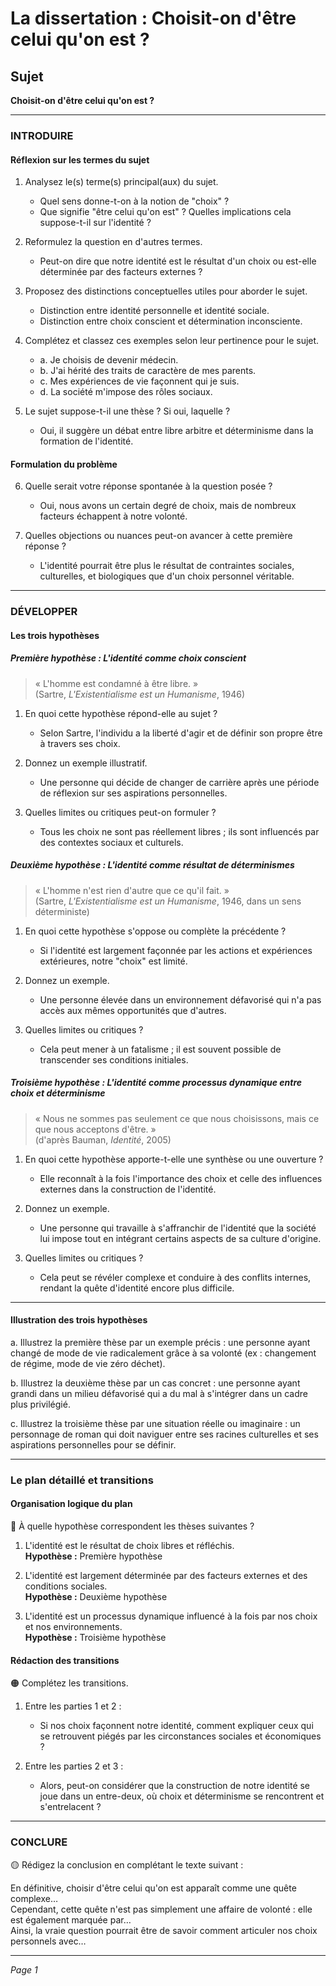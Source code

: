 # La dissertation : Choisit-on d'être celui qu'on est ?

## Sujet
**Choisit-on d'être celui qu'on est ?**

---

### INTRODUIRE

#### Réflexion sur les termes du sujet

1. Analysez le(s) terme(s) principal(aux) du sujet.
   - Quel sens donne-t-on à la notion de "choix" ?
   - Que signifie "être celui qu'on est" ? Quelles implications cela suppose-t-il sur l'identité ? 

2. Reformulez la question en d'autres termes.
   - Peut-on dire que notre identité est le résultat d'un choix ou est-elle déterminée par des facteurs externes ?

3. Proposez des distinctions conceptuelles utiles pour aborder le sujet.
   - Distinction entre identité personnelle et identité sociale.
   - Distinction entre choix conscient et détermination inconsciente.

4. Complétez et classez ces exemples selon leur pertinence pour le sujet.
   - a. Je choisis de devenir médecin.  
   - b. J'ai hérité des traits de caractère de mes parents.  
   - c. Mes expériences de vie façonnent qui je suis.  
   - d. La société m'impose des rôles sociaux.  

5. Le sujet suppose-t-il une thèse ? Si oui, laquelle ?
   - Oui, il suggère un débat entre libre arbitre et déterminisme dans la formation de l'identité.

#### Formulation du problème

6. Quelle serait votre réponse spontanée à la question posée ?
   - Oui, nous avons un certain degré de choix, mais de nombreux facteurs échappent à notre volonté.

7. Quelles objections ou nuances peut-on avancer à cette première réponse ?
   - L'identité pourrait être plus le résultat de contraintes sociales, culturelles, et biologiques que d'un choix personnel véritable.

---

### DÉVELOPPER

#### Les trois hypothèses

##### Première hypothèse : L'identité comme choix conscient

> « L'homme est condamné à être libre. »  
> (Sartre, *L'Existentialisme est un Humanisme*, 1946)

1. En quoi cette hypothèse répond-elle au sujet ?
   - Selon Sartre, l'individu a la liberté d'agir et de définir son propre être à travers ses choix.

2. Donnez un exemple illustratif.
   - Une personne qui décide de changer de carrière après une période de réflexion sur ses aspirations personnelles.

3. Quelles limites ou critiques peut-on formuler ?
   - Tous les choix ne sont pas réellement libres ; ils sont influencés par des contextes sociaux et culturels.

##### Deuxième hypothèse : L'identité comme résultat de déterminismes

> « L'homme n'est rien d'autre que ce qu'il fait. »  
> (Sartre, *L'Existentialisme est un Humanisme*, 1946, dans un sens déterministe)

1. En quoi cette hypothèse s'oppose ou complète la précédente ?
   - Si l'identité est largement façonnée par les actions et expériences extérieures, notre "choix" est limité.

2. Donnez un exemple.
   - Une personne élevée dans un environnement défavorisé qui n'a pas accès aux mêmes opportunités que d'autres.

3. Quelles limites ou critiques ?
   - Cela peut mener à un fatalisme ; il est souvent possible de transcender ses conditions initiales.

##### Troisième hypothèse : L'identité comme processus dynamique entre choix et déterminisme

> « Nous ne sommes pas seulement ce que nous choisissons, mais ce que nous acceptons d'être. »  
> (d'après Bauman, *Identité*, 2005)

1. En quoi cette hypothèse apporte-t-elle une synthèse ou une ouverture ?
   - Elle reconnaît à la fois l'importance des choix et celle des influences externes dans la construction de l'identité.

2. Donnez un exemple.
   - Une personne qui travaille à s'affranchir de l'identité que la société lui impose tout en intégrant certains aspects de sa culture d'origine.

3. Quelles limites ou critiques ?
   - Cela peut se révéler complexe et conduire à des conflits internes, rendant la quête d'identité encore plus difficile.

---

#### Illustration des trois hypothèses

a. Illustrez la première thèse par un exemple précis : une personne ayant changé de mode de vie radicalement grâce à sa volonté (ex : changement de régime, mode de vie zéro déchet).

b. Illustrez la deuxième thèse par un cas concret : une personne ayant grandi dans un milieu défavorisé qui a du mal à s'intégrer dans un cadre plus privilégié.

c. Illustrez la troisième thèse par une situation réelle ou imaginaire : un personnage de roman qui doit naviguer entre ses racines culturelles et ses aspirations personnelles pour se définir.

---

### Le plan détaillé et transitions

#### Organisation logique du plan

🔴 À quelle hypothèse correspondent les thèses suivantes ?

1. L'identité est le résultat de choix libres et réfléchis.  
   **Hypothèse :** Première hypothèse

2. L'identité est largement déterminée par des facteurs externes et des conditions sociales.  
   **Hypothèse :** Deuxième hypothèse

3. L'identité est un processus dynamique influencé à la fois par nos choix et nos environnements.  
   **Hypothèse :** Troisième hypothèse

#### Rédaction des transitions

🟠 Complétez les transitions.

1. Entre les parties 1 et 2 :  
   - Si nos choix façonnent notre identité, comment expliquer ceux qui se retrouvent piégés par les circonstances sociales et économiques ?

2. Entre les parties 2 et 3 :  
   - Alors, peut-on considérer que la construction de notre identité se joue dans un entre-deux, où choix et déterminisme se rencontrent et s'entrelacent ?

---

### CONCLURE

🟡 Rédigez la conclusion en complétant le texte suivant :

En définitive, choisir d'être celui qu'on est apparaît comme une quête complexe…  
Cependant, cette quête n'est pas simplement une affaire de volonté : elle est également marquée par…  
Ainsi, la vraie question pourrait être de savoir comment articuler nos choix personnels avec… 

--- 

*Page 1*